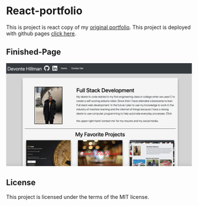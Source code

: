 # React-portfolio
This is project is react copy of my [original portfolio](https://github.com/devontehillman/Programing-Porfolio). This project is deployed with github pages [click here](http://devontehillman.github.io/react-portfolio).

## Finished-Page
![My Portfolio](./public/images/webpage.png)

## License
This project is licensed under the terms of the MIT license.
